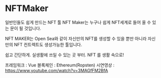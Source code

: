 # NFTMaker
일반인들도 쉽게 만드는 NFT 툴
NFT Maker는 누구나 쉽게 NFT세계로 들어 올 수 있는 문이 될 것입니다.

NFT MAKER는 Open Sea와 같이 자신만의 NFT를 생성할 수 있을 뿐만 아니라
자신만의 NFT 컨트렉트도 생성가능한 툴입니다.

쉽고 간단하게.
실생활에 쓰일 수 있는 곳 부터.
NFT 를 생활 속으로!

프레임워크 : Vue
블록체인 : Ethereum(Ropsten)
시연영상 : https://www.youtube.com/watch?v=3MAGfFM2BfA
